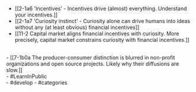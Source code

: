 - [[2-1a6 'Incentives' - Incentives drive (almost) everything. Understand your incentives.]]
- [[2-1a7 'Curiosity instinct' - Curiosity alone can drive humans into ideas without any (at least obvious) financial incentives]]
- [[11-2 Capital market aligns financial incentives with curiosity. More precisely, capital market constrains curiosity with financial incentives.]]
<br>
- [[7-1b0a The producer-consumer distinction is blurred in non-profit organizations and open source projects. Likely why their diffusions are slow.]]
<br>
- #LearnInPublic
<br>
- #develop
- #categories
